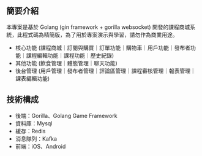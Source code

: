 ## 簡要介紹
本專案是基於 Golang (gin framework + gorilla websocket) 開發的課程商城系統，此程式碼為精簡版，為了用於專案演示與學習，請勿作為商業用途。
- 核心功能 (課程商城｜訂閱與購買｜訂單功能｜購物車｜用戶功能｜發布者功能｜課程編輯功能｜課程功能｜歷史紀錄)
- 其他功能 (飲食管理｜體態管理｜聊天功能)
- 後台管理 (用戶管理｜發布者管理｜評論區管理｜課程審核管理｜報表管理｜課表編輯功能)

## 技術構成
- 後端：Gorilla、Golang Game Framework
- 資料庫：Mysql
- 緩存：Redis
- 消息隊列：Kafka
- 前端：iOS、Android